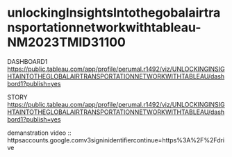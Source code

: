 # unlockinglnsightslntothegobalairtransportationnetworkwithtableau-NM2023TMID31100

DASHBOARD1
https://public.tableau.com/app/profile/perumal.r1492/viz/UNLOCKINGINSIGHTAINTOTHEGLOBALAIRTRANSPORTATIONNETWORKWITHTABLEAU/dashbord1?publish=yes

STORY
https://public.tableau.com/app/profile/perumal.r1492/viz/UNLOCKINGINSIGHTAINTOTHEGLOBALAIRTRANSPORTATIONNETWORKWITHTABLEAU/dashbord1?publish=yes


demanstration video ::  httpsaccounts.google.comv3signinidentifiercontinue=https%3A%2F%2Fdrive

